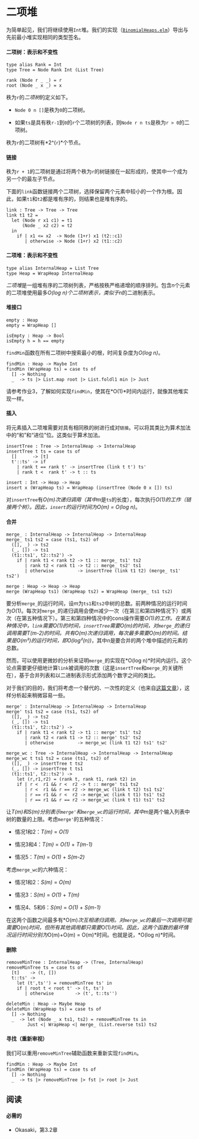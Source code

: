 # 二项堆

为简单起见，我们将继续使用`Int`堆。我们的实现（[`BinomialHeaps.elm`](https://www.classes.cs.uchicago.edu/archive/2015/winter/22300-1/public-code/BinomialHeaps.elm)）导出与先前最小堆实现相同的类型签名。

#### 二项树：表示和不变性

```
type alias Rank = Int
type Tree = Node Rank Int (List Tree)

rank (Node r _ _) = r
root (Node _ x _) = x 
```

秩为`r`的*二项树*的定义如下。

+   `Node 0 n []`是秩为`0`的二项树。

+   如果`ts`是具有秩`r-1`到`0`的`r`个二项树的列表，则`Node r n ts`是秩为`r > 0`的二项树。

秩为`r`的二项树有*2^(`r`)*个节点。

#### 链接

秩为`r + 1`的二项树是通过将两个秩为`r`的树链接在一起形成的，使其中一个成为另一个的最左子节点。

下面的`link`函数链接两个二项树，选择保留两个元素中较小的一个作为根。因此，如果`t1`和`t2`都是堆有序的，则结果也是堆有序的。

```
link : Tree -> Tree -> Tree
link t1 t2 =
  let (Node r x1 c1) = t1
      (Node _ x2 c2) = t2
  in
    if | x1 <= x2  -> Node (1+r) x1 (t2::c1)
       | otherwise -> Node (1+r) x2 (t1::c2) 
```

#### 二项堆：表示和不变性

```
type alias InternalHeap = List Tree
type Heap = WrapHeap InternalHeap 
```

*二项堆*是一组堆有序的二项树列表，严格按秩严格递增的顺序排列。包含*n*个元素的二项堆使用最多*O(log n)*个二项树表示，类似于*n*的二进制表示。

#### 堆接口

```
empty : Heap
empty = WrapHeap []

isEmpty : Heap -> Bool
isEmpty h = h == empty 
```

`findMin`函数在所有二项树中搜索最小的根，时间复杂度为*O(log n)*。

```
findMin : Heap -> Maybe Int
findMin (WrapHeap ts) = case ts of
  [] -> Nothing
  _  -> ts |> List.map root |> List.foldl1 min |> Just 
```

请参考作业3，了解如何实现`findMin`，使其在*O(1)*时间内运行，就像其他堆实现一样。

#### 插入

将元素插入二项堆需要对具有相同秩的树进行成对`链接`。可以将其类比为算术加法中的“和”和“进位”位。这类似于算术加法。

```
insertTree : Tree -> InternalHeap -> InternalHeap
insertTree t ts = case ts of
  []      -> [t]
  t'::ts' -> if
    | rank t == rank t' -> insertTree (link t t') ts'
    | rank t <  rank t' -> t :: ts

insert : Int -> Heap -> Heap
insert x (WrapHeap ts) = WrapHeap (insertTree (Node 0 x []) ts) 
```

对`insertTree`有*O(m)*次递归调用（其中*m*是`ts`的长度），每次执行*O(1)*的工作（链接两个树）。因此，`insert`的运行时间为*O(m) = O(log n)*。

#### 合并

```
merge_ : InternalHeap -> InternalHeap -> InternalHeap
merge_ ts1 ts2 = case (ts1, ts2) of
  ([], _) -> ts2
  (_, []) -> ts1
  (t1::ts1', t2::ts2') ->
    if | rank t1 < rank t2 -> t1 :: merge_ ts1' ts2
       | rank t2 < rank t1 -> t2 :: merge_ ts2' ts1
       | otherwise         -> insertTree (link t1 t2) (merge_ ts1' ts2')

merge : Heap -> Heap -> Heap
merge (WrapHeap ts1) (WrapHeap ts2) = WrapHeap (merge_ ts1 ts2) 
```

要分析`merge_`的运行时间，设*m*为`ts1`和`ts2`中树的总数。前两种情况的运行时间为*O(1)*。每次对`merge_`的递归调用会使*m*减少一次（在第三和第四种情况下）或两次（在第五种情况下）。第三和第四种情况中的cons操作需要*O(1)*的工作。在第五种情况中，`link`需要*O(1)*的时间，`insertTree`需要*O(m)*的时间，对`merge_`的递归调用需要*T(m-2)*的时间。共有*O(m)*次递归调用，每次最多需要*O(m)*的时间。结果是*O(m²)*的运行时间，即*O(log²(n))*，其中*n*是要合并的两个堆中描述的元素的总数。

然而，可以使用更微妙的分析来证明`merge_`的实现在*O(log n)*时间内运行。这个论点需要更仔细地计算`link`被调用的次数（这是`insertTree`和`merge_`的关键所在），基于合并列表和以二进制表示形式添加两个数字之间的类比。

对于我们的目的，我们将考虑一个替代的、一次性的定义（也来自[这篇文章](http://stackoverflow.com/questions/11462626/should-melding-merging-of-binomial-heaps-be-done-in-one-pass-or-two)），这样分析起来稍微容易一些。

```
merge' : InternalHeap -> InternalHeap -> InternalHeap
merge' ts1 ts2 = case (ts1, ts2) of
  ([], _) -> ts2
  (_, []) -> ts1
  (t1::ts1', t2::ts2') ->
    if | rank t1 < rank t2 -> t1 :: merge' ts1' ts2
       | rank t2 < rank t1 -> t2 :: merge' ts2' ts2
       | otherwise         -> merge_wc (link t1 t2) ts1' ts2'

merge_wc : Tree -> InternalHeap -> InternalHeap -> InternalHeap
merge_wc t ts1 ts2 = case (ts1, ts2) of
  ([], _) -> insertTree t ts2
  (_, []) -> insertTree t ts1
  (t1::ts1', t2::ts2') ->
    let (r,r1,r2) = (rank t, rank t1, rank t2) in
    if | r <  r1 && r <  r2 -> t :: merge' ts1 ts2
       | r <  r1 && r == r2 -> merge_wc (link t t2) ts1 ts2'
       | r == r1 && r <  r2 -> merge_wc (link t t1) ts1' ts2
       | r == r1 && r == r2 -> merge_wc (link t t1) ts1' ts2 
```

让*T(m)*和*S(m)*分别表示`merge'`和`merge_wc`的运行时间，其中*m*是两个输入列表中树的数量的上限。考虑`merge'`的五种情况：

+   情况1和2：*T(m)* = *O(1)*

+   情况3和4：*T(m)* = *O(1)* + *T(m-1)*

+   情况5：*T(m)* = *O(1)* + *S(m-2)*

考虑`merge_wc`的六种情况：

+   情况1和2：*S(m)* = *O(m)*

+   情况3：*S(m)* = *O(1)* + *T(m)*

+   情况4、5和6：*S(m)* = *O(1)* + *S(m-1)*

在这两个函数之间最多有*O(m)*次互相递归调用。对`merge_wc`的最后一次调用可能需要*O(m)*时间，但所有其他调用都只需要*O(1)*时间。因此，这两个函数的最坏情况运行时间分别为*O(m)+O(m) = O(m)*时间。也就是说，*O(log n)*时间。

#### 删除

```
removeMinTree : InternalHeap -> (Tree, InternalHeap)
removeMinTree ts = case ts of
  [t]    -> (t, [])
  t::ts' ->
    let (t',ts'') = removeMinTree ts' in
    if | root t < root t' -> (t, ts')
       | otherwise        -> (t', t::ts'')

deleteMin : Heap -> Maybe Heap
deleteMin (WrapHeap ts) = case ts of
  [] -> Nothing
  _  -> let (Node _ x ts1, ts2) = removeMinTree ts in
        Just <| WrapHeap <| merge_ (List.reverse ts1) ts2 
```

#### 寻找（重新审视）

我们可以重用`removeMinTree`辅助函数来重新实现`findMin`。

```
findMin : Heap -> Maybe Int
findMin (WrapHeap ts) = case ts of
  [] -> Nothing
  _  -> ts |> removeMinTree |> fst |> root |> Just 
```

## 阅读

#### 必需的

+   Okasaki，第3.2章
